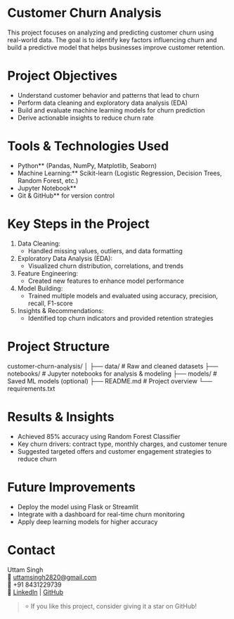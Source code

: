 # Customer Churn Analysis
This project focuses on analyzing and predicting customer churn using real-world data. The goal is to identify key factors influencing churn and build a predictive model that helps businesses improve customer retention.
# Project Objectives
- Understand customer behavior and patterns that lead to churn
- Perform data cleaning and exploratory data analysis (EDA)
- Build and evaluate machine learning models for churn prediction
- Derive actionable insights to reduce churn rate
# Tools & Technologies Used
- Python** (Pandas, NumPy, Matplotlib, Seaborn)
- Machine Learning:** Scikit-learn (Logistic Regression, Decision Trees, Random Forest, etc.)
- Jupyter Notebook**
- Git & GitHub** for version control
# Key Steps in the Project
1. Data Cleaning:
   - Handled missing values, outliers, and data formatting
2. Exploratory Data Analysis (EDA):
   - Visualized churn distribution, correlations, and trends
3. Feature Engineering:
   - Created new features to enhance model performance
4. Model Building:
   - Trained multiple models and evaluated using accuracy, precision, recall, F1-score
5. Insights & Recommendations:
   - Identified top churn indicators and provided retention strategies
# Project Structure
customer-churn-analysis/ │ 
├── data/ # Raw and cleaned datasets 
├── notebooks/ # Jupyter notebooks for analysis & modeling 
├── models/ # Saved ML models (optional) 
├── README.md # Project overview └── requirements.txt 
# Results & Insights
- Achieved 85% accuracy using Random Forest Classifier  
- Key churn drivers: contract type, monthly charges, and customer tenure  
- Suggested targeted offers and customer engagement strategies to reduce churn
# Future Improvements
- Deploy the model using Flask or Streamlit  
- Integrate with a dashboard for real-time churn monitoring  
- Apply deep learning models for higher accuracy
# Contact
Uttam Singh  
📧 uttamsingh2820@gmail.com  
📱 +91 8431229739  
🔗 [LinkedIn](https://www.linkedin.com/in/uttamsingh/) | [GitHub](https://github.com/uttamsingh2820)
> ⭐ If you like this project, consider giving it a star on GitHub!

